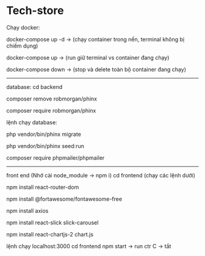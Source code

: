 # Tech-store

Chạy docker:

docker-compose up -d -> (chạy container trong nền, terminal không bị chiếm dụng)

docker-compose up -> (run giữ terminal vs container đang chạy)

docker-compose down -> (stop và delete toàn bộ container đang chạy)

---

database: cd backend

composer remove robmorgan/phinx

composer require robmorgan/phinx

lệnh chạy database:

php vendor/bin/phinx migrate

php vendor/bin/phinx seed:run

composer require phpmailer/phpmailer

---

front end (Nhớ cài node_module -> npm i)
cd frontend (chạy các lệnh dưới)

npm install react-router-dom

npm install @fortawesome/fontawesome-free

npm install axios

npm install react-slick slick-carousel

npm install react-chartjs-2 chart.js

lệnh chạy localhost:3000
cd frontend
npm start -> run
ctr C -> tắt
